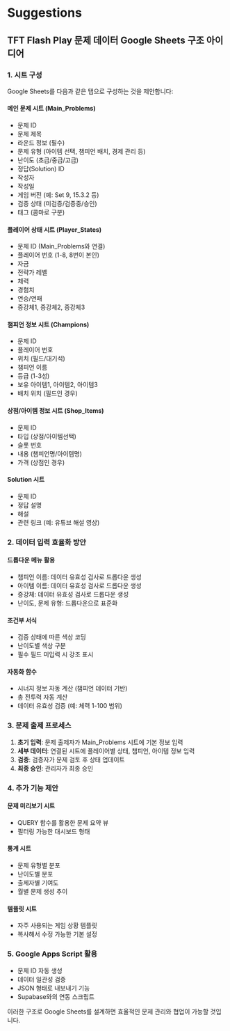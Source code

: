 # Suggestions

## TFT Flash Play 문제 데이터 Google Sheets 구조 아이디어

### 1. 시트 구성
Google Sheets를 다음과 같은 탭으로 구성하는 것을 제안합니다:

#### 메인 문제 시트 (Main_Problems)
- 문제 ID
- 문제 제목
- 라운드 정보 (필수)
- 문제 유형 (아이템 선택, 챔피언 배치, 경제 관리 등)
- 난이도 (초급/중급/고급)
- 정답(Solution) ID
- 작성자
- 작성일
- 게임 버전 (예: Set 9, 15.3.2 등)
- 검증 상태 (미검증/검증중/승인)
- 태그 (콤마로 구분)

#### 플레이어 상태 시트 (Player_States)
- 문제 ID (Main_Problems와 연결)
- 플레이어 번호 (1-8, 8번이 본인)
- 자금
- 전략가 레벨
- 체력
- 경험치
- 연승/연패
- 증강체1, 증강체2, 증강체3

#### 챔피언 정보 시트 (Champions)
- 문제 ID
- 플레이어 번호
- 위치 (필드/대기석)
- 챔피언 이름
- 등급 (1-3성)
- 보유 아이템1, 아이템2, 아이템3
- 배치 위치 (필드인 경우)

#### 상점/아이템 정보 시트 (Shop_Items)
- 문제 ID
- 타입 (상점/아이템선택)
- 슬롯 번호
- 내용 (챔피언명/아이템명)
- 가격 (상점인 경우)

#### Solution 시트
- 문제 ID
- 정답 설명
- 해설
- 관련 링크 (예: 유튜브 해설 영상)

### 2. 데이터 입력 효율화 방안

#### 드롭다운 메뉴 활용
- 챔피언 이름: 데이터 유효성 검사로 드롭다운 생성
- 아이템 이름: 데이터 유효성 검사로 드롭다운 생성
- 증강체: 데이터 유효성 검사로 드롭다운 생성
- 난이도, 문제 유형: 드롭다운으로 표준화

#### 조건부 서식
- 검증 상태에 따른 색상 코딩
- 난이도별 색상 구분
- 필수 필드 미입력 시 강조 표시

#### 자동화 함수
- 시너지 정보 자동 계산 (챔피언 데이터 기반)
- 총 전투력 자동 계산
- 데이터 유효성 검증 (예: 체력 1-100 범위)

### 3. 문제 출제 프로세스

1. **초기 입력**: 문제 출제자가 Main_Problems 시트에 기본 정보 입력
2. **세부 데이터**: 연결된 시트에 플레이어별 상태, 챔피언, 아이템 정보 입력
3. **검증**: 검증자가 문제 검토 후 상태 업데이트
4. **최종 승인**: 관리자가 최종 승인

### 4. 추가 기능 제안

#### 문제 미리보기 시트
- QUERY 함수를 활용한 문제 요약 뷰
- 필터링 가능한 대시보드 형태

#### 통계 시트
- 문제 유형별 분포
- 난이도별 분포
- 출제자별 기여도
- 월별 문제 생성 추이

#### 템플릿 시트
- 자주 사용되는 게임 상황 템플릿
- 복사해서 수정 가능한 기본 설정

### 5. Google Apps Script 활용
- 문제 ID 자동 생성
- 데이터 일관성 검증
- JSON 형태로 내보내기 기능
- Supabase와의 연동 스크립트

이러한 구조로 Google Sheets를 설계하면 효율적인 문제 관리와 협업이 가능할 것입니다.